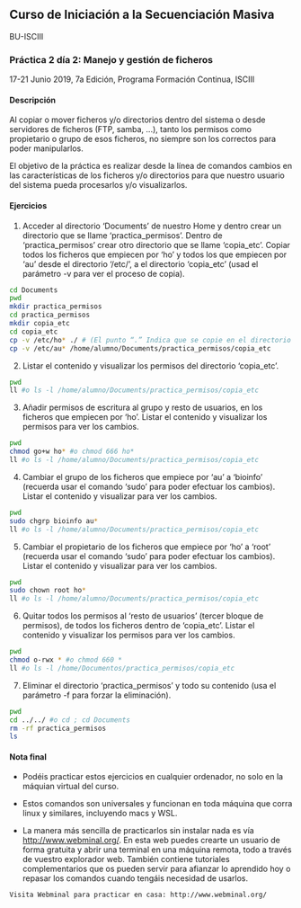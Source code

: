 ## Curso de Iniciación a la Secuenciación Masiva
BU-ISCIII

### Práctica 2 día 2: Manejo y gestión de ficheros

17-21 Junio 2019, 7a Edición, Programa Formación Continua, ISCIII


#### Descripción
Al copiar o mover ficheros y/o directorios dentro del sistema o desde servidores de ficheros (FTP, samba, ...), tanto los permisos como propietario o grupo de esos ficheros, no siempre son los correctos para poder manipularlos.

El objetivo de la práctica es realizar desde la línea de comandos cambios en las características de los ficheros y/o directorios para que nuestro usuario del sistema pueda procesarlos y/o visualizarlos.

#### Ejercicios
1) Acceder al directorio ‘Documents’ de nuestro Home y dentro crear un directorio que se llame ‘practica_permisos’. Dentro de ‘practica_permisos’ crear otro directorio que se llame ‘copia_etc’. Copiar todos los ficheros que empiecen por ‘ho’ y todos los que empiecen por ‘au’ desde el directorio ‘/etc/’, a el directorio ‘copia_etc’ (usad el parámetro -v para ver el proceso de copia).

```bash
cd Documents
pwd
mkdir practica_permisos
cd practica_permisos
mkdir copia_etc
cd copia_etc
cp -v /etc/ho* ./ # (El punto “.” Indica que se copie en el directorio en el que te encuentras ubicado.)
cp -v /etc/au* /home/alumno/Documents/practica_permisos/copia_etc
```

2) Listar el contenido y visualizar los permisos del directorio ‘copia_etc’.

```bash
pwd
ll #o ls -l /home/alumno/Documents/practica_permisos/copia_etc
```

3) Añadir permisos de escritura al grupo y resto de usuarios, en los ficheros que empiecen por ‘ho’. Listar el contenido y visualizar los permisos para ver los cambios.

```bash
pwd
chmod go+w ho* #o chmod 666 ho*
ll #o ls -l /home/alumno/Documents/practica_permisos/copia_etc
```

4) Cambiar el grupo de los ficheros que empiece por ‘au’ a ‘bioinfo’ (recuerda usar el comando ‘sudo’ para poder efectuar los cambios). Listar el contenido y visualizar para ver los cambios.

```bash
pwd
sudo chgrp bioinfo au*
ll #o ls -l /home/alumno/Documents/practica_permisos/copia_etc
```

5) Cambiar el propietario de los ficheros que empiece por ‘ho’ a ‘root’ (recuerda usar el comando ‘sudo’ para poder efectuar los cambios). Listar el contenido y visualizar para ver los cambios.

```bash
pwd
sudo chown root ho*
ll #o ls -l /home/alumno/Documents/practica_permisos/copia_etc
```

6) Quitar todos los permisos al ‘resto de usuarios’ (tercer bloque de permisos), de todos los ficheros dentro de ‘copia_etc’. Listar el contenido y visualizar los permisos para ver los cambios.

```bash
pwd
chmod o-rwx * #o chmod 660 *
ll #o ls -l /home/Documentos/practica_permisos/copia_etc
```

7) Eliminar el directorio ‘practica_permisos’ y todo su contenido (usa el parámetro -f para forzar la eliminación).

```bash
pwd
cd ../../ #o cd ; cd Documents
rm -rf practica_permisos
ls
```

#### Nota final
* Podéis practicar estos ejercicios en cualquier ordenador, no solo en la máquian virtual del curso.

* Estos comandos son universales y funcionan en toda máquina que corra linux y similares, incluyendo macs y WSL.

* La manera más sencilla de practicarlos sin instalar nada es vía http://www.webminal.org/. En esta web puedes crearte un usuario de forma gratuita y abrir una terminal en una máquina remota, todo a través de vuestro explorador web. También contiene tutoriales complementarios que os pueden servir para afianzar lo aprendido hoy o repasar los comandos cuando tengáis necesidad de usarlos.

```
Visita Webminal para practicar en casa: http://www.webminal.org/
```
